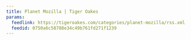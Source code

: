 ```yaml
---
title: Planet Mozilla | Tiger Oakes
params:
  feedlink: https://tigeroakes.com/categories/planet-mozilla/rss.xml
  feedid: 0750a6c58788e34c49b761fd271f1239
---
```

